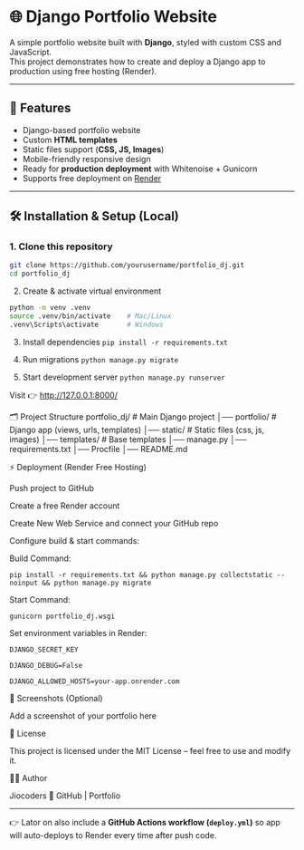 # 🌐 Django Portfolio Website

A simple portfolio website built with **Django**, styled with custom CSS and JavaScript.  
This project demonstrates how to create and deploy a Django app to production using free hosting (Render).

---

## 🚀 Features
- Django-based portfolio website
- Custom **HTML templates**
- Static files support (**CSS, JS, Images**)
- Mobile-friendly responsive design
- Ready for **production deployment** with Whitenoise + Gunicorn
- Supports free deployment on [Render](https://render.com)

---

## 🛠️ Installation & Setup (Local)

### 1. Clone this repository
```bash
git clone https://github.com/yourusername/portfolio_dj.git
cd portfolio_dj
```

2. Create & activate virtual environment
```bash
python -m venv .venv
source .venv/bin/activate    # Mac/Linux
.venv\Scripts\activate       # Windows
```
3. Install dependencies
`pip install -r requirements.txt`

4. Run migrations
`python manage.py migrate`

5. Start development server
`python manage.py runserver`


Visit 👉 http://127.0.0.1:8000/

🗂️ Project Structure
portfolio_dj/           # Main Django project
│── portfolio/          # Django app (views, urls, templates)
│── static/             # Static files (css, js, images)
│── templates/          # Base templates
│── manage.py
│── requirements.txt
│── Procfile
│── README.md

⚡ Deployment (Render Free Hosting)

Push project to GitHub

Create a free Render
 account

Create New Web Service and connect your GitHub repo

Configure build & start commands:

Build Command:

`pip install -r requirements.txt && python manage.py collectstatic --noinput && python manage.py migrate`


Start Command:

`gunicorn portfolio_dj.wsgi`


Set environment variables in Render:
```
DJANGO_SECRET_KEY

DJANGO_DEBUG=False

DJANGO_ALLOWED_HOSTS=your-app.onrender.com
```

📸 Screenshots (Optional)

Add a screenshot of your portfolio here

📜 License

This project is licensed under the MIT License – feel free to use and modify it.

👨‍💻 Author

Jiocoders
🔗 GitHub | Portfolio

---

👉 Lator on also include a **GitHub Actions workflow (`deploy.yml`)** so app will auto-deploys to Render every time after push code.
